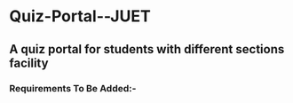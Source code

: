 # Quiz-Portal--JUET
## A quiz portal for students with different sections facility

### Requirements To Be Added:-
